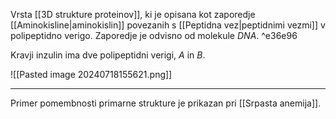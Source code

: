 Vrsta [[3D strukture proteinov]], ki je opisana kot zaporedje [[Aminokisline|aminokislin]] povezanih s [[Peptidna vez|peptidnimi vezmi]] v polipeptidno verigo. Zaporedje je odvisno od molekule $DNA$. ^e36e96

Kravji inzulin ima dve polipeptidni verigi, $A$ in $B$.

![[Pasted image 20240718155621.png]]

---

Primer pomembnosti primarne strukture je prikazan pri [[Srpasta anemija]].